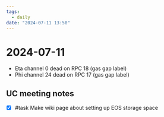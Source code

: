 ```yaml
---
tags:
  - daily
date: "2024-07-11 13:50"
---
```

# 2024-07-11 

- Eta channel 0 dead on RPC 18 (gas gap label)
- Phi channel 24 dead on RPC 17 (gas gap label)

## UC meeting notes

- [x] #task Make wiki page about setting up EOS storage space
